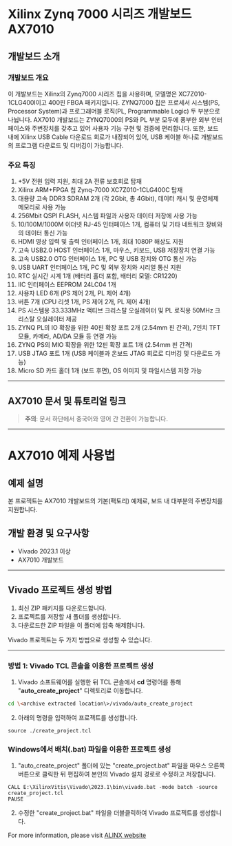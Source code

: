 # Xilinx Zynq 7000 시리즈 개발보드 AX7010

## 개발보드 소개

### 개발보드 개요
이 개발보드는 Xilinx의 Zynq7000 시리즈 칩을 사용하며, 모델명은 XC7Z010-1CLG400I이고 400핀 FBGA 패키지입니다. ZYNQ7000 칩은 프로세서 시스템(PS, Processor System)과 프로그래머블 로직(PL, Programmable Logic) 두 부분으로 나뉩니다. AX7010 개발보드는 ZYNQ7000의 PS와 PL 부분 모두에 풍부한 외부 인터페이스와 주변장치를 갖추고 있어 사용자 기능 구현 및 검증에 편리합니다. 또한, 보드 내에 Xilinx USB Cable 다운로드 회로가 내장되어 있어, USB 케이블 하나로 개발보드의 프로그램 다운로드 및 디버깅이 가능합니다.

### 주요 특징
1. +5V 전원 입력 지원, 최대 2A 전류 보호회로 탑재
2. Xilinx ARM+FPGA 칩 Zynq-7000 XC7Z010-1CLG400C 탑재
3. 대용량 고속 DDR3 SDRAM 2개 (각 2Gbit, 총 4Gbit), 데이터 캐시 및 운영체제 메모리로 사용 가능
4. 256Mbit QSPI FLASH, 시스템 파일과 사용자 데이터 저장에 사용 가능
5. 10/100M/1000M 이더넷 RJ-45 인터페이스 1개, 컴퓨터 및 기타 네트워크 장비와의 데이터 통신 가능
6. HDMI 영상 입력 및 출력 인터페이스 1개, 최대 1080P 해상도 지원
7. 고속 USB2.0 HOST 인터페이스 1개, 마우스, 키보드, USB 저장장치 연결 가능
8. 고속 USB2.0 OTG 인터페이스 1개, PC 및 USB 장치와 OTG 통신 가능
9. USB UART 인터페이스 1개, PC 및 외부 장치와 시리얼 통신 지원
10. RTC 실시간 시계 1개 (배터리 홀더 포함, 배터리 모델: CR1220)
11. IIC 인터페이스 EEPROM 24LC04 1개
12. 사용자 LED 6개 (PS 제어 2개, PL 제어 4개)
13. 버튼 7개 (CPU 리셋 1개, PS 제어 2개, PL 제어 4개)
14. PS 시스템용 33.333MHz 액티브 크리스탈 오실레이터 및 PL 로직용 50MHz 크리스탈 오실레이터 제공
15. ZYNQ PL의 IO 확장을 위한 40핀 확장 포트 2개 (2.54mm 핀 간격), 7인치 TFT 모듈, 카메라, AD/DA 모듈 등 연결 가능
16. ZYNQ PS의 MIO 확장을 위한 12핀 확장 포트 1개 (2.54mm 핀 간격)
17. USB JTAG 포트 1개 (USB 케이블과 온보드 JTAG 회로로 디버깅 및 다운로드 가능)
18. Micro SD 카드 홀더 1개 (보드 후면), OS 이미지 및 파일시스템 저장 가능

---

## AX7010 문서 및 튜토리얼 링크

> **주의**: 문서 하단에서 중국어와 영어 간 전환이 가능합니다.

---

# AX7010 예제 사용법

## 예제 설명
본 프로젝트는 AX7010 개발보드의 기본(팩토리) 예제로, 보드 내 대부분의 주변장치를 지원합니다.

## 개발 환경 및 요구사항
- Vivado 2023.1 이상
- AX7010 개발보드
 
---

## Vivado 프로젝트 생성 방법
1. 최신 ZIP 패키지를 다운로드합니다.
2. 프로젝트를 저장할 새 폴더를 생성합니다.
3. 다운로드한 ZIP 파일을 이 폴더에 압축 해제합니다.

Vivado 프로젝트는 두 가지 방법으로 생성할 수 있습니다.

---

### 방법 1: Vivado TCL 콘솔을 이용한 프로젝트 생성
1. Vivado 소프트웨어를 실행한 뒤 TCL 콘솔에서 **cd** 명령어를 통해 "**auto_create_project**" 디렉토리로 이동합니다.

```bash 
cd \<archive extracted location\>/vivado/auto_create_project
```
2. 아래의 명령을 입력하여 프로젝트를 생성합니다.
```
source ./create_project.tcl
```

### Windows에서 배치(.bat) 파일을 이용한 프로젝트 생성
1. "auto_create_project" 폴더에 있는 "create_project.bat" 파일을 마우스 오른쪽 버튼으로 클릭한 뒤 편집하여 본인의 Vivado 설치 경로로 수정하고 저장합니다.
```
CALL E:\XilinxVitis\Vivado\2023.1\bin\vivado.bat -mode batch -source create_project.tcl
PAUSE
```
2. 수정한 "create_project.bat" 파일을 더블클릭하여 Vivado 프로젝트를 생성합니다.


For more information, please visit [ALINX website](https://www.alinx.com)